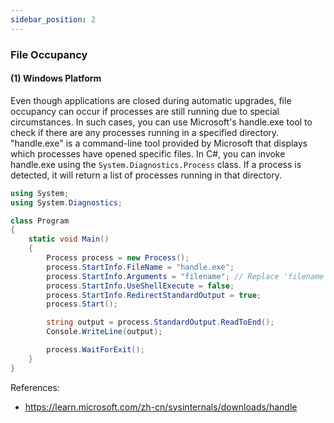 ```yaml
---
sidebar_position: 2
---
```


### File Occupancy

#### (1) Windows Platform

Even though applications are closed during automatic upgrades, file occupancy can occur if processes are still running due to special circumstances. In such cases, you can use Microsoft's handle.exe tool to check if there are any processes running in a specified directory. "handle.exe" is a command-line tool provided by Microsoft that displays which processes have opened specific files. In C#, you can invoke handle.exe using the `System.Diagnostics.Process` class. If a process is detected, it will return a list of processes running in that directory.

```c#
using System;
using System.Diagnostics;

class Program
{
    static void Main()
    {
        Process process = new Process();
        process.StartInfo.FileName = "handle.exe";
        process.StartInfo.Arguments = "filename"; // Replace 'filename' with the actual file or directory
        process.StartInfo.UseShellExecute = false;
        process.StartInfo.RedirectStandardOutput = true;
        process.Start();

        string output = process.StandardOutput.ReadToEnd();
        Console.WriteLine(output);

        process.WaitForExit();
    }
}
```

References:
- https://learn.microsoft.com/zh-cn/sysinternals/downloads/handle
